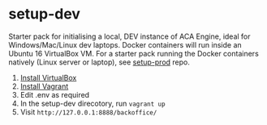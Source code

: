 # setup-dev
Starter pack for initialising a local, DEV instance of ACA Engine, ideal for Windows/Mac/Linux dev laptops.
Docker containers will run inside an Ubuntu 16 VirtualBox VM.
For a starter pack running the Docker containers natively (Linux server or laptop), see [setup-prod](https://github.com/acaprojects/setup-prod) repo.

1. [Install VirtualBox](https://www.virtualbox.org/wiki/Downloads)
2. [Install Vagrant](https://www.vagrantup.com/docs/installation/)
3. Edit .env as required
4. In the setup-dev direcotory, run `vagrant up`
5. Visit `http://127.0.0.1:8888/backoffice/`
